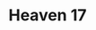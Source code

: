 ---
title: "Heaven 17"
summary: "Heaven 17 are an English new wave and synth-pop band that formed in Sheffield in 1980. The band were a trio for most of their career, composed of Martyn Ware and Ian Craig Marsh , and Glenn Gregory . Although most of the band's music was recorded in the 1980s, they have occasionally reformed to record and perform, playing their first ever live concerts in 1997. Marsh left the band in 2007 and Ware and Gregory continued to perform as Heaven 17."
image: "heaven-17.jpg"
apple_music_artist_url: "https://music.apple.com/gb/artist/heaven-17/5903146"
wikipedia_url: "https://en.wikipedia.org/wiki/Heaven_17"
---
